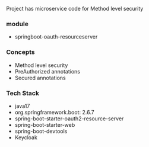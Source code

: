 Project has microservice code for Method level security

### module
- springboot-oauth-resourceserver

### Concepts
- Method level security
- PreAuthorized annotations
- Secured annotations  

### Tech Stack
- java17
- org.springframework.boot: 2.6.7
- spring-boot-starter-oauth2-resource-server
- spring-boot-starter-web
- spring-boot-devtools
- Keycloak